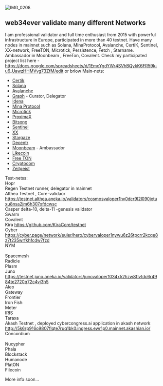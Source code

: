 ![IMG_0208](https://user-images.githubusercontent.com/38581319/121063741-fef73d00-c7c6-11eb-86a0-8cf91d3d6063.PNG)

## web34ever validate **many** different Networks
I am professional validator  and full time enthusiast from 2015 with powerful infrastructure in Europe, participated in more than 40 testnet. Have many nodes in mainnet such as Solana, MinaProtocol, Avalanche, CertiK, Sentinel, XX-network, FreeTON, Microtick, Persistence, Fetch , Starname. Ambassador in Moonbeam , FreeTon, Covalent. Check my participated project list here -https://docs.google.com/spreadsheets/d/1EmoYgdYWr4SVhBQykK6FR59k-u6_UawzHHMVvg73ZfM/edit or brlow
Main-nets: <br />
- [Certik](https://explorer.certik.foundation/validators/certikvaloper1036rphfnyw49fzm5ajfud743j2qutlk9flnnsq?net=shentu-1)						
- [Solana](https://www.validators.app/validators/testnet/M7Pcv3j8KpX8ZAkeSsvJnexgKrZbBAaMEcRTvf6t2Em?locale=en&order=score&refresh=)
- [Avalanche](https://avascan.info/staking/validator/NodeID-Piko6i5MwfxKVSBQEeBWGP2gkYqrPwRNH)
- [Graph](https://network.thegraph.com/profile?id=0x61fb0285da8609b17bd82675acf0fc0a60061d7d)	- Curator, Delegator
- [Idena](https://scan.idena.io/address/0x8f13de3aad441684cdfb84c5410f845697cce378#rewards)
- [Mina Protocol](https://minaexplorer.com/wallet/B62qrnPdz8HpsDJfGHirDLpVrN2VeyeitdaTKBaccWtHpeVW9Hgwi75)
- [Microtick](https://explorer.microtick.zone/validator/microvaloper1mn8r3x4g2nmwmvsqqh3tsnzxp54c7qwrumgje2)
- [ProximaX](https://github.com/proximax-storage/xpx-mainnet-chain-onboarding/tree/master/docker-method)
- [Bitsong](https://explorebitsong.com/staking/bitsongvaloper139dppl6gyerq8yaweksajut3urwyygsz7r4ej4)
- [Sentinel](https://explorer.sentinel.co/validator/sentvaloper1qx4p43c480wxsxt63wfdvupzqp4dduknxldygu)
- [XX](https://dashboard.xx.network/nodes/sFMS0TKTK5FoignYUnhJDwWz9_Uotmzg3LI-szS3ixIC)
- [Stargaze](https://explorer.bellatrix-1.publicawesome.dev/validator/starsvaloper1xfq5963mcvgtgusyhlua60qzdl9zmf4t489p64)
- [Decentr](https://explorer.decentr.net/validators/decentrvaloper1xmfyelmhajhswh4m2pqxw9vm6yjw3866j4nmls)
- [Moonbeam](https://www.reddit.com/r/MoonbeamAmbassadors/comments/mu4gva/node_launch) - Ambassador		
- [Likecoin](https://likecoin.bigdipper.live/validator/cosmosvaloper1yxzlyqmje82kc3l6nl3tpxhqs356vvh6eu6q5h)
- [Free TON](https://ton.live/depools/depoolDetails?id=0%3Ae108fbffddd3999898788f59b267a0641287703866845d1734be5cd7f637473c)
- [Cryptocom](https://crypto.org/explorer/croeseid/validator/tcrocncl129xlqcjasyzqsc4364x7hc6m6t5w33ruqp53qx)
- [Zeitgeist](https://telemetry.polkadot.io/#list/Zeitgeist%20Battery%20Park)

Test-netss: <br />
Hopr <br />
Regen	Testnet runner, delegator in mainnet <br />
Althea	Testnet , Core-validaor	https://testnet.althea.aneka.io/validators/cosmosvaloper1hv0dcr9l2l090jxtuxu8nsa2jm6h307xfdcwsc <br />
Casper	delta-10, delta-11 -genesis validator <br />
Swarm <br />
Covalent <br />
Kira	https://github.com/KiraCore/testnet <br />
Cyber	https://cyber.page/network/euler/hero/cybervaloper1nywu6z26tpcrr2kcqe8z7t235wrfkhfcdw7fzd <br />
NYM <br />			
Spacemesh	 <br />
Radicle <br />
Plasm	 <br />
Juno	https://testnet.juno.aneka.io/validators/junovaloper1034x52hzw8flvtdc6r4984te2720q72c4vj3h5	 <br />
Aleo <br />
Gateway <br />
Frontier <br />
Iron Fish <br />
Meter <br />
IRIS <br />
Taraxa <br />
Akash	Testnet , deployed cybercongress.ai application in akash network				http://5k6rp916o9807flqte7ruq1bk0.ingress.ewr1p0.mainnet.akashian.io/	 <br />
Concordium <br />	
Nucypher <br />	
Phala <br />
Blockstack <br />
Humanode <br />
PlatON <br />
Filecoin <br />

More info soon... <br />
